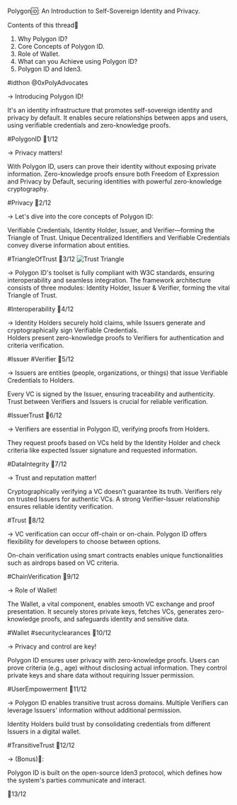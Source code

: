 Polygon🆔: An Introduction to Self-Sovereign Identity and Privacy.

Contents of this thread👀

1. Why Polygon ID?
2. Core Concepts of Polygon ID.
3. Role of Wallet.
4. What can you Achieve using Polygon ID?
5. Polygon ID and Iden3.

#idthon @0xPolyAdvocates

-> Introducing Polygon ID!  

It's an identity infrastructure that promotes self-sovereign identity and privacy by default. It enables secure relationships between apps and users, using verifiable credentials and zero-knowledge proofs. 

#PolygonID 
🧵1/12

-> Privacy matters!   

With Polygon ID, users can prove their identity without exposing private information. Zero-knowledge proofs ensure both Freedom of Expression and Privacy by Default, securing identities with powerful zero-knowledge cryptography.  

#Privacy 
🧵2/12

-> Let's dive into the core concepts of Polygon ID:  

Verifiable Credentials, Identity Holder, Issuer, and Verifier—forming the Triangle of Trust. Unique Decentralized Identifiers and Verifiable Credentials convey diverse information about entities.

 #TriangleOfTrust 
🧵3/12
![Trust Triangle](https://github.com/ATREAY/ATREAY_idThon/assets/66585295/8ba4c368-cc14-4701-bd7f-205097d6cb32)

-> Polygon ID's toolset is fully compliant with W3C standards, ensuring interoperability and seamless integration. 
The framework architecture consists of three modules:  Identity Holder,  Issuer & Verifier,  forming the vital Triangle of Trust.   

#Interoperability 
🧵4/12

-> Identity Holders securely hold claims, while Issuers generate and cryptographically sign Verifiable Credentials.  
Holders present zero-knowledge proofs to Verifiers for authentication and criteria verification.

 #Issuer #Verifier 
🧵5/12

-> Issuers are entities (people, organizations, or things) that issue Verifiable Credentials to Holders.  

Every VC is signed by the Issuer, ensuring traceability and authenticity. Trust between Verifiers and Issuers is crucial for reliable verification.   

#IssuerTrust 
🧵6/12

-> Verifiers are essential in Polygon ID, verifying proofs from Holders. 

They request proofs based on VCs held by the Identity Holder and check criteria like expected Issuer signature and requested information.

#DataIntegrity 
🧵7/12

-> Trust and reputation matter!    

Cryptographically verifying a VC doesn't guarantee its truth. Verifiers rely on trusted Issuers for authentic VCs. A strong Verifier-Issuer relationship ensures reliable identity verification.    

#Trust 
🧵8/12

-> VC verification can occur off-chain or on-chain.   Polygon ID offers flexibility for developers to choose between options. 

On-chain verification using smart contracts enables unique functionalities such as airdrops based on VC criteria. 

 #ChainVerification 
🧵9/12

-> Role of Wallet!  

The Wallet, a vital component, enables smooth VC exchange and proof presentation. It securely stores private keys, fetches VCs, generates zero-knowledge proofs, and safeguards identity and sensitive data.  

#Wallet #securityclearances 
🧵10/12

-> Privacy and control are key!   

Polygon ID ensures user privacy with zero-knowledge proofs. Users can prove criteria (e.g., age) without disclosing actual information. They control private keys and share data without requiring Issuer permission.  

#UserEmpowerment 
🧵11/12

-> Polygon ID enables transitive trust across domains. Multiple Verifiers can leverage Issuers' information without additional permission. 

Identity Holders build trust by consolidating credentials from different Issuers in a digital wallet.

#TransitiveTrust 
🧵12/12

-> (Bonus)👾:  

Polygon ID is built on the open-source Iden3 protocol, which defines how the system's parties communicate and interact.   

🧵13/12
